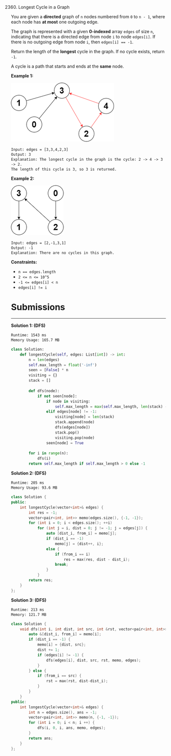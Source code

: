 2360. Longest Cycle in a Graph

You are given a **directed** graph of `n` nodes numbered from `0` to `n - 1`, where each node has **at most** one outgoing edge.

The graph is represented with a given **0-indexed** array `edges` of size `n`, indicating that there is a directed edge from node `i` to node `edges[i]`. If there is no outgoing edge from node `i`, then `edges[i] == -1`.

Return the length of the **longest** cycle in the graph. If no cycle exists, return `-1`.

A cycle is a path that starts and ends at the **same** node.

 

**Example 1:**

![2360_graph4drawio-5.png](img/2360_graph4drawio-5.png)
```
Input: edges = [3,3,4,2,3]
Output: 3
Explanation: The longest cycle in the graph is the cycle: 2 -> 4 -> 3 -> 2.
The length of this cycle is 3, so 3 is returned.
```

**Example 2:**

![2360_graph4drawio-1.png](img/2360_graph4drawio-1.png)
```
Input: edges = [2,-1,3,1]
Output: -1
Explanation: There are no cycles in this graph.
```

**Constraints:**

* `n == edges.length`
* `2 <= n <= 10^5`
* `-1 <= edges[i] < n`
* `edges[i] != i`

# Submissions
---
**Solution 1: (DFS)**
```
Runtime: 1543 ms
Memory Usage: 165.7 MB
```
```python
class Solution:
    def longestCycle(self, edges: List[int]) -> int:
        n = len(edges)
        self.max_length = float('-inf')
        seen = [False] * n
        visiting = {}
        stack = []

        def dfs(node):
            if not seen[node]:
                if node in visiting:
                    self.max_length = max(self.max_length, len(stack) - visiting[node])
                elif edges[node] != -1: 
                    visiting[node] = len(stack) 
                    stack.append(node)
                    dfs(edges[node])
                    stack.pop()
                    visiting.pop(node)
                seen[node] = True

        for i in range(n):            
            dfs(i)
        return self.max_length if self.max_length > 0 else -1  
```

**Solution 2: (DFS)**
```
Runtime: 205 ms
Memory Usage: 93.6 MB
```
```c++
class Solution {
public:
    int longestCycle(vector<int>& edges) {
        int res = -1;
        vector<pair<int, int>> memo(edges.size(), {-1, -1});
        for (int i = 0; i < edges.size(); ++i)
            for (int j = i, dist = 0; j != -1; j = edges[j]) {
                auto [dist_i, from_i] = memo[j];
                if (dist_i == -1)
                    memo[j] = {dist++, i};
                else {
                    if (from_i == i)
                        res = max(res, dist - dist_i);
                    break;
                }
            }
        return res;
    }
};
```

**Solution 3: (DFS)**
```
Runtime: 213 ms
Memory: 121.7 MB
```
```c++
class Solution {
    void dfs(int i, int dist, int src, int &rst, vector<pair<int, int>> &memo, vector<int> &edges) {
        auto &[dist_i, from_i] = memo[i];
        if (dist_i == -1) {
            memo[i] = {dist, src};
            dist += 1;
            if (edges[i] != -1) {
                dfs(edges[i], dist, src, rst, memo, edges);
            }
        } else {
            if (from_i == src) {
                rst = max(rst, dist-dist_i);
            }
        }
    }
public:
    int longestCycle(vector<int>& edges) {
        int n = edges.size(), ans = -1;
        vector<pair<int, int>> memo(n, {-1, -1});
        for (int i = 0; i < n; i ++) {
            dfs(i, 0, i, ans, memo, edges);
        }
        return ans;
    }
};
```
